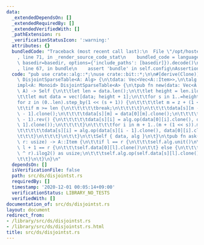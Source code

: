 ```yaml
---
data:
  _extendedDependsOn: []
  _extendedRequiredBy: []
  _extendedVerifiedWith: []
  _pathExtension: rs
  _verificationStatusIcon: ':warning:'
  attributes: {}
  bundledCode: "Traceback (most recent call last):\n  File \"/opt/hostedtoolcache/Python/3.9.0/x64/lib/python3.9/site-packages/onlinejudge_verify/documentation/build.py\"\
    , line 71, in _render_source_code_stat\n    bundled_code = language.bundle(stat.path,\
    \ basedir=basedir, options={'include_paths': [basedir]}).decode()\n  File \"/opt/hostedtoolcache/Python/3.9.0/x64/lib/python3.9/site-packages/onlinejudge_verify/languages/user_defined.py\"\
    , line 67, in bundle\n    assert 'bundle' in self.config\nAssertionError\n"
  code: "pub use crate::alg::*;\nuse crate::bit::*;\n\n#[derive(Clone)]\npub struct\
    \ DisjointSparseTable<A: Alg> {\n\tdata: Vec<Vec<A::Item>>,\n\talg: A,\n}\n\n\
    impl<A: Monoid> DisjointSparseTable<A> {\n\tpub fn new(data: Vec<A::Item>, alg:\
    \ A) -> Self {\n\t\tlet len = data.len();\n\t\tlet height = len.ilog2() as usize;\n\
    \t\tlet mut data = vec![data; height + 1];\n\t\tfor s in 1..=height {\n\t\t\t\
    for z in (0..len).step_by(1 << (s + 1)) {\n\t\t\t\tlet m = z + (1 << s);\n\t\t\
    \t\tif m >= len {\n\t\t\t\t\tbreak;\n\t\t\t\t}\n\t\t\t\tdata[s][m - 1] = data[0][m\
    \ - 1].clone();\n\t\t\t\tdata[s][m] = data[0][m].clone();\n\t\t\t\tfor i in (z..m\
    \ - 1).rev() {\n\t\t\t\t\tdata[s][i] = alg.op(data[0][i].clone(), data[s][i +\
    \ 1].clone());\n\t\t\t\t}\n\t\t\t\tfor i in m + 1..(m + (1 << s)).min(len) {\n\
    \t\t\t\t\tdata[s][i] = alg.op(data[s][i - 1].clone(), data[0][i].clone());\n\t\
    \t\t\t}\n\t\t\t}\n\t\t}\n\t\tSelf { data, alg }\n\t}\n\tpub fn ask(&self, l: usize,\
    \ r: usize) -> A::Item {\n\t\tif l == r {\n\t\t\tself.alg.unit()\n\t\t} else if\
    \ l + 1 == r {\n\t\t\tself.data[0][l].clone()\n\t\t} else {\n\t\t\tlet s = (l\
    \ ^ r).ilog2() as usize;\n\t\t\tself.alg.op(self.data[s][l].clone(), self.data[s][r].clone())\n\
    \t\t}\n\t}\n}\n"
  dependsOn: []
  isVerificationFile: false
  path: src/ds/disjointst.rs
  requiredBy: []
  timestamp: '2020-12-01 00:05:14+09:00'
  verificationStatus: LIBRARY_NO_TESTS
  verifiedWith: []
documentation_of: src/ds/disjointst.rs
layout: document
redirect_from:
- /library/src/ds/disjointst.rs
- /library/src/ds/disjointst.rs.html
title: src/ds/disjointst.rs
---
```

